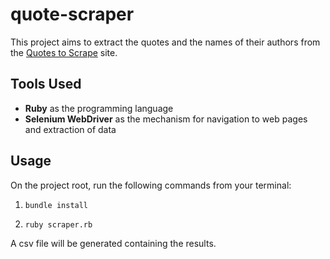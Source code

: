 # quote-scraper
This project aims to extract the quotes and the names of their authors from the [Quotes to Scrape](http://quotes.toscrape.com/) site.

## Tools Used
* **Ruby** as the programming language
* **Selenium WebDriver** as the mechanism for navigation to web pages and extraction of data

## Usage
On the project root, run the following commands from your terminal:

1. `bundle install`

2. `ruby scraper.rb`

A csv file will be generated containing the results. 